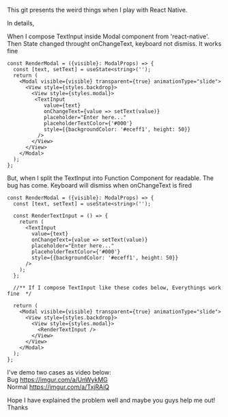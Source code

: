 This git presents the weird things when I play with React Native.

In details,

When I compose TextInput inside Modal component from 'react-native'. Then State changed throught onChangeText, keyboard not dismiss. It works fine

```
const RenderModal = ({visible}: ModalProps) => {
  const [text, setText] = useState<string>('');
  return (
    <Modal visible={visible} transparent={true} animationType="slide">
      <View style={styles.backdrop}>
        <View style={styles.modal}>
         <TextInput
            value={text}
            onChangeText={value => setText(value)}
            placeholder="Enter here..."
            placeholderTextColor={'#000'}
            style={{backgroundColor: '#eceff1', height: 50}}
          />
        </View>
      </View>
    </Modal>
  );
};
```

But, when I split the TextInput into Function Component for readable. The bug has come. Keyboard will dismiss when onChangeText is fired
```
const RenderModal = ({visible}: ModalProps) => {
  const [text, setText] = useState<string>('');
      
  const RenderTextInput = () => {
    return (
      <TextInput
        value={text}
        onChangeText={value => setText(value)}
        placeholder="Enter here..."
        placeholderTextColor={'#000'}
        style={{backgroundColor: '#eceff1', height: 50}}
      />
    );
  };

  //** If I compose TextInput like these codes below, Everythings work fine  */

  return (
    <Modal visible={visible} transparent={true} animationType="slide">
      <View style={styles.backdrop}>
        <View style={styles.modal}>
          <RenderTextInput />
        </View>
      </View>
    </Modal>
  );
};

```
I've demo two cases as video below:<br/>
Bug https://imgur.com/a/UnWykMG<br/> 
Normal https://imgur.com/a/TxjRAiQ
        
Hope I have explained the problem well and maybe you guys help me out! Thanks
